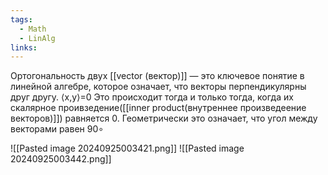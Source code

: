 ```yaml
---
tags:
  - Math
  - LinAlg
links:
---
```

Ортогональность двух [[vector (вектор)]] — это ключевое понятие в линейной алгебре, которое означает, что векторы перпендикулярны друг другу.
⟨x,y⟩=0
Это происходит тогда и только тогда, когда их скалярное проивзедение([[inner product(внутреннее произведеение векторов)]]) равняется 0.
Геометрически это означает, что угол между векторами равен 90∘

![[Pasted image 20240925003421.png]]
![[Pasted image 20240925003442.png]]